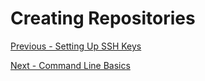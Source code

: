 # Creating Repositories

[Previous - Setting Up SSH Keys](./ssh_key)

[Next - Command Line Basics](./command_line_basics)
